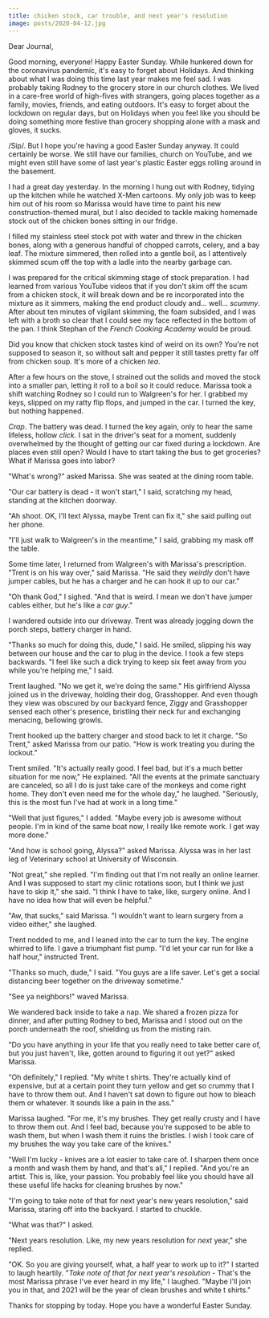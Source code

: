 ```yaml
---
title: chicken stock, car trouble, and next year's resolution
image: posts/2020-04-12.jpg
---
```


Dear Journal,

Good morning, everyone!  Happy Easter Sunday.  While hunkered down for
the coronavirus pandemic, it's easy to forget about Holidays.  And
thinking about what I was doing this time last year makes me feel sad.
I was probably taking Rodney to the grocery store in our church
clothes.  We lived in a care-free world of high-fives with strangers,
going places together as a family, movies, friends, and eating
outdoors.  It's easy to forget about the lockdown on regular days, but
on Holidays when you feel like you should be doing something more
festive than grocery shopping alone with a mask and gloves, it sucks.

/Sip/.  But I hope you're having a good Easter Sunday anyway.  It
could certainly be worse.  We still have our families, church on
YouTube, and we might even still have some of last year's plastic
Easter eggs rolling around in the basement.

I had a great day yesterday.  In the morning I hung out with Rodney,
tidying up the kitchen while he watched X-Men cartoons.  My only job
was to keep him out of his room so Marissa would have time to paint
his new construction-themed mural, but I also decided to tackle making
homemade stock out of the chicken bones sitting in our fridge.

I filled my stainless steel stock pot with water and threw in the
chicken bones, along with a generous handful of chopped carrots,
celery, and a bay leaf.  The mixture simmered, then rolled into a
gentle boil, as I attentively skimmed scum off the top with a ladle
into the nearby garbage can.

I was prepared for the critical skimming stage of stock preparation.
I had learned from various YouTube videos that if you don't skim off
the scum from a chicken stock, it will break down and be re
incorporated into the mixture as it simmers, making the end product
cloudy and... well... _scummy_.  After about ten minutes of vigilant
skimming, the foam subsided, and I was left with a broth so clear that
I could see my face reflected in the bottom of the pan.  I think
Stephan of the _French Cooking Academy_ would be proud.

Did you know that chicken stock tastes kind of weird on its own?
You're not supposed to season it, so without salt and pepper it still
tastes pretty far off from chicken soup.  It's more of a chicken
_tea_.

After a few hours on the stove, I strained out the solids and moved
the stock into a smaller pan, letting it roll to a boil so it could
reduce.  Marissa took a shift watching Rodney so I could run to
Walgreen's for her.  I grabbed my keys, slipped on my ratty flip
flops, and jumped in the car.  I turned the key, but nothing happened.

_Crap_.  The battery was dead.  I turned the key again, only to hear
the same lifeless, hollow _click_.  I sat in the driver's seat for a
moment, suddenly overwhelmed by the thought of getting our car fixed
during a lockdown.  Are places even still open?  Would I have to start
taking the bus to get groceries?  What if Marissa goes into labor?

"What's wrong?" asked Marissa.  She was seated at the dining room
table.

"Our car battery is dead - it won't start," I said, scratching my
head, standing at the kitchen doorway.

"Ah shoot.  OK, I'll text Alyssa, maybe Trent can fix it," she said
pulling out her phone.

"I'll just walk to Walgreen's in the meantime," I said, grabbing my
mask off the table.

Some time later, I returned from Walgreen's with Marissa's
prescription.  "Trent is on his way over," said Marissa.  "He said
they _weirdly_ don't have jumper cables, but he has a charger and he
can hook it up to our car."

"Oh thank God," I sighed.  "And that is weird.  I mean we don't have
jumper cables either, but he's like a _car guy_."

I wandered outside into our driveway.  Trent was already jogging down
the porch steps, battery charger in hand.  

"Thanks so much for doing this, dude," I said.  He smiled, slipping
his way between our house and the car to plug in the device.  I took a
few steps backwards.  "I feel like such a dick trying to keep six feet
away from you while you're helping me," I said.

Trent laughed.  "No we get it, we're doing the same."  His girlfriend
Alyssa joined us in the driveway, holding their dog, Grasshopper.  And
even though they view was obscured by our backyard fence, Ziggy and
Grasshopper sensed each other's presence, bristling their neck fur and
exchanging menacing, bellowing growls.

Trent hooked up the battery charger and stood back to let it charge.
"So Trent," asked Marissa from our patio.  "How is work treating you
during the lockout."

Trent smiled.  "It's actually really good.  I feel bad, but it's a
much better situation for me now," He explained.  "All the events at
the primate sanctuary are canceled, so all I do is just take care of
the monkeys and come right home.  They don't even need me for the
whole day," he laughed.  "Seriously, this is the most fun I've had at
work in a long time."

"Well that just figures," I added.  "Maybe every job is awesome
without people.  I'm in kind of the same boat now, I really like
remote work.  I get way more done."

"And how is school going, Alyssa?" asked Marissa.  Alyssa was in her
last leg of Veterinary school at University of Wisconsin.

"Not great," she replied.  "I'm finding out that I'm not really an
online learner.  And I was supposed to start my clinic rotations soon,
but I think we just have to skip it," she said.  "I think I have to
take, like, surgery online.  And I have no idea how that will even be
helpful."

"Aw, that sucks," said Marissa.  "I wouldn't want to learn surgery
from a video either," she laughed.

Trent nodded to me, and I leaned into the car to turn the key.  The
engine whirred to life.  I gave a triumphant fist pump.  "I'd let your
car run for like a half hour," instructed Trent.

"Thanks so much, dude," I said.  "You guys are a life saver.  Let's
get a social distancing beer together on the driveway sometime."

"See ya neighbors!" waved Marissa.

We wandered back inside to take a nap.  We shared a frozen pizza for
dinner, and after putting Rodney to bed, Marissa and I stood out on
the porch underneath the roof, shielding us from the misting rain.

"Do you have anything in your life that you really need to take better
care of, but you just haven't, like, gotten around to figuring it out
yet?" asked Marissa.

"Oh definitely," I replied.  "My white t shirts.  They're actually
kind of expensive, but at a certain point they turn yellow and get so
crummy that I have to throw them out.  And I haven't sat down to
figure out how to bleach them or whatever.  It sounds like a pain in
the ass."

Marissa laughed.  "For me, it's my brushes.  They get really crusty
and I have to throw them out.  And I feel bad, because you're supposed
to be able to wash them, but when I wash them it ruins the bristles.
I wish I took care of my brushes the way you take care of the knives."

"Well I'm lucky - knives are a lot easier to take care of.  I sharpen
them once a month and wash them by hand, and that's all," I replied.
"And you're an artist.  This is, like, your passion.  You probably
feel like you should have all these useful life hacks for cleaning
brushes by now."

"I'm going to take note of that for next year's new years resolution,"
said Marissa, staring off into the backyard.  I started to chuckle.

"What was that?" I asked.

"Next years resolution.  Like, my new years resolution for _next_
year," she replied.

"OK.  So you are giving yourself, what, a half year to work up to it?"
I started to laugh heartily.  "_Take note of that for next year's
resolution_ - That's the most Marissa phrase I've ever heard in my
life," I laughed.  "Maybe I'll join you in that, and 2021 will be the
year of clean brushes and white t shirts."

Thanks for stopping by today.  Hope you have a wonderful Easter
Sunday.
